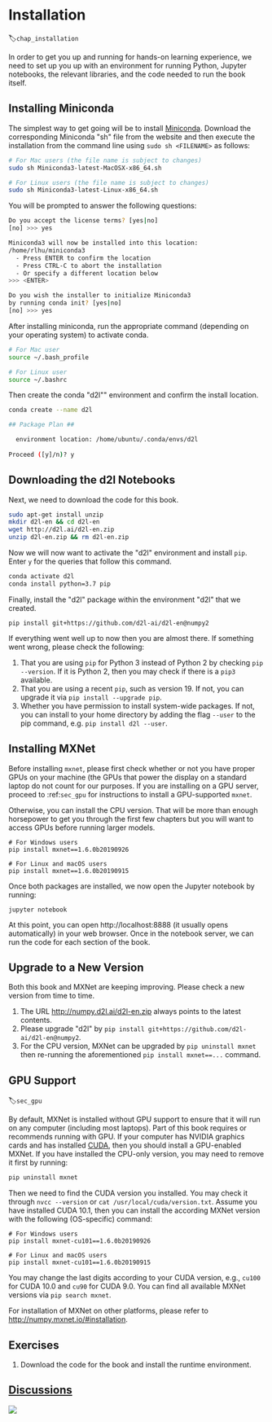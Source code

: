 # Installation
:label:`chap_installation`

In order to get you up and running for hands-on learning experience, 
we need to set up you up with an environment for running Python, 
Jupyter notebooks, the relevant libraries, 
and the code needed to run the book itself.

## Installing Miniconda

The simplest way to get going will be to install [Miniconda](https://conda.io/en/latest/miniconda.html). 
Download the corresponding Miniconda "sh" file from the website 
and then execute the installation from the command line
using `sudo sh <FILENAME>` as follows:

```bash
# For Mac users (the file name is subject to changes)
sudo sh Miniconda3-latest-MacOSX-x86_64.sh

# For Linux users (the file name is subject to changes)
sudo sh Miniconda3-latest-Linux-x86_64.sh
```


You will be prompted to answer the following questions:

```bash
Do you accept the license terms? [yes|no]
[no] >>> yes

Miniconda3 will now be installed into this location:
/home/rlhu/miniconda3
  - Press ENTER to confirm the location
  - Press CTRL-C to abort the installation
  - Or specify a different location below
>>> <ENTER>

Do you wish the installer to initialize Miniconda3
by running conda init? [yes|no]
[no] >>> yes
```


After installing miniconda, run the appropriate command 
(depending on your operating system) to activate conda.

```bash
# For Mac user
source ~/.bash_profile

# For Linux user
source ~/.bashrc
```


Then create the conda "d2l"" environment and confirm the install
location. 

```bash
conda create --name d2l 

## Package Plan ##

  environment location: /home/ubuntu/.conda/envs/d2l
  
Proceed ([y]/n)? y
```


## Downloading the d2l Notebooks

Next, we need to download the code for this book.

```bash
sudo apt-get install unzip
mkdir d2l-en && cd d2l-en
wget http://d2l.ai/d2l-en.zip
unzip d2l-en.zip && rm d2l-en.zip
```

Now we will now want to activate the "d2l" environment and install `pip`. 
Enter `y` for the queries that follow this command.

```bash
conda activate d2l
conda install python=3.7 pip
```


Finally, install the "d2l" package within the environment "d2l" that we created.

```
pip install git+https://github.com/d2l-ai/d2l-en@numpy2
```


If everything went well up to now then you are almost there.
If something went wrong, please check the following:

1. That you are using `pip` for Python 3 instead of Python 2 by checking `pip --version`. If it is Python 2, then you may check if there is a `pip3` available.
2. That you are using a recent `pip`, such as version 19. 
   If not, you can upgrade it via `pip install --upgrade pip`.
3. Whether you have permission to install system-wide packages. 
   If not, you can install to your home directory by adding the flag `--user` 
   to the pip command, e.g. `pip install d2l --user`.


## Installing MXNet

Before installing `mxnet`, please first check 
whether or not you have proper GPUs on your machine
(the GPUs that power the display on a standard laptop
do not count for our purposes.
If you are installing on a GPU server, 
proceed to :ref:`sec_gpu` for instructions 
to install a GPU-supported `mxnet`.

Otherwise, you can install the CPU version.
That will be more than enough horsepower to get you 
through the first few chapters but you will want 
to access GPUs before running larger models.

```
# For Windows users
pip install mxnet==1.6.0b20190926

# For Linux and macOS users
pip install mxnet==1.6.0b20190915
```


Once both packages are installed, we now open the Jupyter notebook by running:

```
jupyter notebook
```


At this point, you can open http://localhost:8888 (it usually opens automatically) in your web browser. Once in the notebook server, we can run the code for each section of the book.

## Upgrade to a New Version

Both this book and MXNet are keeping improving. Please check a new version from time to time.

1. The URL  http://numpy.d2l.ai/d2l-en.zip always points to the latest contents.
2. Please upgrade "d2l" by `pip install git+https://github.com/d2l-ai/d2l-en@numpy2`.
3. For the CPU version, MXNet can be upgraded by `pip uninstall mxnet` then re-running the aforementioned `pip install mxnet==...` command.


## GPU Support

:label:`sec_gpu`

By default, MXNet is installed without GPU support 
to ensure that it will run on any computer (including most laptops).
Part of this book requires or recommends running with GPU.
If your computer has NVIDIA graphics cards and has installed [CUDA](https://developer.nvidia.com/cuda-downloads),
then you should install a GPU-enabled MXNet.
If you have installed the CPU-only version, 
you may need to remove it first by running:

```bash
pip uninstall mxnet
```


Then we need to find the CUDA version you installed.
You may check it through `nvcc --version` or `cat /usr/local/cuda/version.txt`.
Assume you have installed CUDA 10.1, 
then you can install the according MXNet version 
with the following (OS-specific) command:

```
# For Windows users
pip install mxnet-cu101==1.6.0b20190926

# For Linux and macOS users
pip install mxnet-cu101==1.6.0b20190915
```


You may change the last digits according to your CUDA version,
e.g., `cu100` for CUDA 10.0 and `cu90` for CUDA 9.0.
You can find all available MXNet versions via `pip search mxnet`.

For installation of MXNet on other platforms, please refer to http://numpy.mxnet.io/#installation.


## Exercises

1. Download the code for the book and install the runtime environment.


## [Discussions](https://discuss.mxnet.io/t/2315)

![](../img/qr_install.svg)
